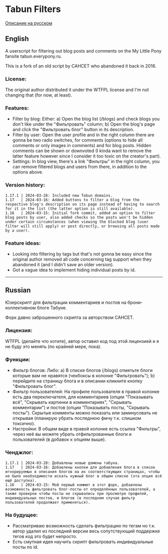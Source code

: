 # Tabun Filters

[Описание на русском](#russian)

## English

A userscript for filtering out blog posts and comments on the My Little Pony fansite tabun.everypony.ru.

This is a fork of an old script by CAHCET who abandoned it back in 2016.

### License:
The original author distributed it under the WTFPL license and I'm not changing that (for now, at least).

### Features: 

* Filter by blog: Either: a) Open the blog list (/blogs) and check blogs you don't like under the "Фильтровать" column; b) Open the blog's page and click the "Фильтровать блог" button in its description.
* Filter by user: Open the user profile and in the right column there are gonna be two radio switches, for comments (options to hide all comments or only images in comments) and for blog posts. Hidden comments can be shown or downvoted (I kinda want to remove the latter feature however since I consider it too toxic on the creator's part).
* Settings: In blog view, there's a link "Фильтры" in the right column, you can remove filtered blogs and users from there, in addition to the options above.

### Version history: 

```
1.17.1 | 2024-03-28: Included new Tabun domains.
1.17   | 2024-03-16: Added buttons to filter a blog from the respective blog's description on its page instead of having to search for it in the list (the latter option is still available).
1.16   | 2024-03-15: Initial fork commit, added an option to filter blog posts by user, also added checks so the posts won't be hidden under certain circumstances (when viewing the blocked blog (user filter will still apply) or post directly, or browsing all posts made by a user).
```

### Feature ideas:

* Looking into filtering by tags but that's not gonna be easy since the original author removed all code concerning tag support when they abandoned it (and I didn't save an older version).
* Got a vague idea to implement hiding individual posts by id.

---
## Russian

Юзерскрипт для фильтрации комментариев и постов на брони-коллективном блоге Табуне.

Форк давно заброшенного скрипта за авторством САНСЕТ.

### Лицензия:
WTFPL (делайте что хотите), автор оставил код под этой лицензией и я не буду это менять (по крайней мере, пока).

### Функции:

* Фильтр блогов: Либо: a) В списке блогов (/blogs) отметьте блоги которые вам не нравятся (чекбоксы в колонке "Фильтровать"); b) перейдите на страницу блога и в описании кликните кнопку "Фильтровать блог".
* Фильтр пользователей: На профиле пользователя в правой колонке есть два переключателя, для комментариев (опции "Показывать всё", "Скрывать картинки в комментариях", "Скрывать комментарии") и постов (опции "Показывать посты, "Скрывать посты"). Скрытые комменты можно показать или заминусовать не открывая (планирую убрать последнюю фмчу т.к. слишком токсично).
* Настройки: В общем виде в правой колонке есть ссылка "Фильтры", через неё вы можете убрать отфильтрованные блоги и пользователей (в добавок к опциям выше).

### Ченджлог: 

```
1.17.1 | 2024-03-28: Добавлены новые домены табуна.
1.17   | 2024-03-16: Добавлены кнопки для добавления блога в список игнорируемых в описания блогов на их соответствующих страницах, чтобы не было необходимости искать нужный блог в общем списке (эта опция всё ещё доступна).
1.16   | 2024-03-15: Мой первый коммит в этот форк, добавлены возможность фильтровать блог-посты от определённых пользователей, а также проверки чтобы посты не скрывались при просмотре профилей, индивидуальных постов, и блогов (в последнем случае фильтр пользователей продолжает применяться).
```

### На будущее:

* Рассматриваю возможность сделать фильтрацию по тегам но т.к. автор удалил из последней версии весь сопутствующий поддержке тегов код это будет непросто.
* Есть смутная идея научить скрипт фильтровать индивидуальные посты по id.
